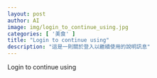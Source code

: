 ```yaml
---
layout: post
author: AI
image: img/login_to_continue_using.jpg
categories: [ '美食' ]
title: "Login to continue using"
description: "這是一則關於登入以繼續使用的說明訊息"
---
```

Login to continue using
